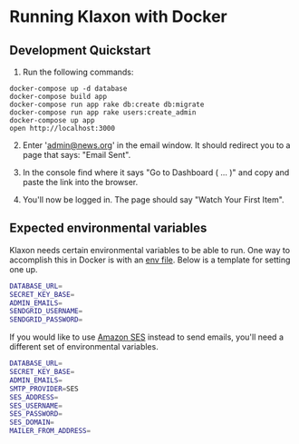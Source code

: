 # Running Klaxon with Docker

## Development Quickstart

1. Run the following commands:

```
docker-compose up -d database
docker-compose build app
docker-compose run app rake db:create db:migrate
docker-compose run app rake users:create_admin
docker-compose up app
open http://localhost:3000
```

2. Enter 'admin@news.org' in the email window. It should redirect you to a page that says: "Email Sent".

3. In the console find where it says "Go to Dashboard ( ... )" and copy and paste the link into the browser.

4. You'll now be logged in. The page should say "Watch Your First Item".

## Expected environmental variables

Klaxon needs certain environmental variables to be able to run. One way to accomplish this in Docker is with an [env file](https://docs.docker.com/engine/reference/commandline/run/#set-environment-variables-e-env-env-file). Below is a template for setting one up.

```sh
DATABASE_URL=
SECRET_KEY_BASE=
ADMIN_EMAILS=
SENDGRID_USERNAME=
SENDGRID_PASSWORD=
```

If you would like to use [Amazon SES](https://aws.amazon.com/ses/) instead to send emails, you'll need a different set of environmental variables.

```sh
DATABASE_URL=
SECRET_KEY_BASE=
ADMIN_EMAILS=
SMTP_PROVIDER=SES
SES_ADDRESS=
SES_USERNAME=
SES_PASSWORD=
SES_DOMAIN=
MAILER_FROM_ADDRESS=
```
